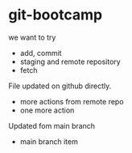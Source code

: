 # git-bootcamp

we want to try
* add, commit
* staging and remote repository
* fetch

File updated on github directly.
* more actions from remote repo
* one more action

Updated fom main branch
* main branch item